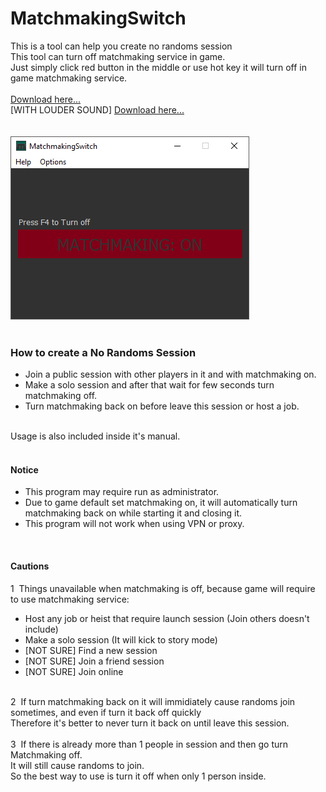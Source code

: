 # MatchmakingSwitch
This is a tool can help you create no randoms session<br>
This tool can turn off matchmaking service in game.<br>
Just simply click red button in the middle or use hot key it will turn off in game matchmaking service.<br>
<br>
[Download here...](https://raw.githubusercontent.com/Barracuda10/MatchmakingSwitch/master/MatchmakingSwitch/x64/Release/MatchmakingSwitch.exe)<br>
[WITH LOUDER SOUND]
[Download here...](https://raw.githubusercontent.com/Barracuda10/MatchmakingSwitch/master/MatchmakingSwitch/x64/Release/ffmpeg/MatchmakingSwitch.exe)<br>
<br>
<br>
<img src="https://github.com/Barracuda10/others/blob/master/MatchmakingSwitch/matchmakingswitch.png"><br>
<br>
### How to create a No Randoms Session<br>
-  Join a public session with other players in it and with matchmaking on.<br>
-  Make a solo session and after that wait for few seconds turn matchmaking off.<br>
-  Turn matchmaking back on before leave this session or host a job.<br>
<br>
Usage is also included inside it's manual.<br>
<br>

#### Notice <br>
-  This program may require run as administrator.<br>
-  Due to game default set matchmaking on, it will automatically turn matchmaking back on while starting it and closing it.<br>
-  This program will not work when using VPN or proxy.<br>
<br>

#### Cautions <br>
1&nbsp;&nbsp;Things unavailable when matchmaking is off, because game will require to use matchmaking service:<br>
-  Host any job or heist that require launch session (Join others doesn't include)<br>
-  Make a solo session (It will kick to story mode)<br>
-  [NOT SURE] Find a new session<br>
-  [NOT SURE] Join a friend session<br>
-  [NOT SURE] Join online<br>
<br>
2&nbsp;&nbsp;If turn matchmaking back on it will immidiately cause randoms join sometimes, and even if turn it back off quickly<br>
Therefore it's better to never turn it back on until leave this session.<br>
<br>
3&nbsp;&nbsp;If there is already more than 1 people in session and then go turn Matchmaking off.<br>
It will still cause randoms to join.<br>
So the best way to use is turn it off when only 1 person inside.<br>
